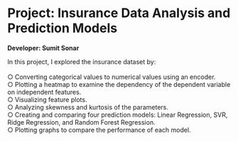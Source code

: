 # **Project: Insurance Data Analysis and Prediction Models** <br />
**Developer: Sumit Sonar**

In this project, I explored the insurance dataset by:<br />
<br />
○ Converting categorical values to numerical values using an encoder.<br />
○ Plotting a heatmap to examine the dependency of the dependent variable on independent features.<br />
○ Visualizing feature plots.<br />
○ Analyzing skewness and kurtosis of the parameters.<br />
○ Creating and comparing four prediction models: Linear Regression, SVR, Ridge Regression, and Random Forest Regression.<br />
○ Plotting graphs to compare the performance of each model.<br />
